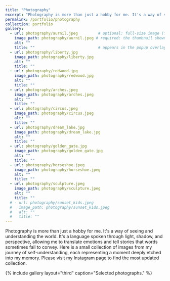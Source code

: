 ```yaml
---
title: "Photography"
excerpt: "Photography is more than just a hobby for me. It's a way of seeing and understanding the world. It's a language spoken through light, shadow, and perspective, allowing me to translate emotions and tell stories that words sometimes fail to convey. Here is a small collection of images from my journey of self-understanding, each representing a moment deeply etched into my memory. Please visit my Instagram page to find the most updated collection."
permalink: /portfolio/photography
collection: portfolio
gallery:
  - url: photography/aurnil.jpeg         # optional: full-size image (for popup)
    image_path: photography/aurnil.jpeg # required: the thumbnail shown on the page
    alt: ""
    title: ""                            # appears in the popup overlay
  - url: photography/liberty.jpg
    image_path: photography/liberty.jpg
    alt: ""
    title: ""
  - url: photography/redwood.jpg
    image_path: photography/redwood.jpg
    alt: ""
    title: ""
  - url: photography/arches.jpeg
    image_path: photography/arches.jpeg
    alt: ""
    title: ""
  - url: photography/circus.jpeg
    image_path: photography/circus.jpeg
    alt: ""
    title: ""
  - url: photography/dream_lake.jpg
    image_path: photography/dream_lake.jpg
    alt: ""
    title: ""
  - url: photography/golden_gate.jpg
    image_path: photography/golden_gate.jpg
    alt: ""
    title: ""
  - url: photography/horseshoe.jpeg
    image_path: photography/horseshoe.jpeg
    alt: ""
    title: ""
  - url: photography/sculpture.jpeg
    image_path: photography/sculpture.jpeg
    alt: ""
    title: ""
  # - url: photography/sunset_kids.jpeg
  #   image_path: photography/sunset_kids.jpeg
  #   alt: ""
  #   title: ""
---
```


Photography is more than just a hobby for me. It's a way of seeing and understanding the world. It's a language spoken through light, shadow, and perspective, allowing me to translate emotions and tell stories that words sometimes fail to convey. Here is a small collection of images from my journey of self-understanding, each representing a moment deeply etched into my memory. Please visit my Instagram page to find the most updated collection.

{% include gallery layout="third" caption="Selected photographs." %}

<!-- <div class="row">
{% for item in site.data.gallery-photography %}
  <div class="col-md-4">
    <img src="{{ item.image }}" alt="{{ item.alt }}" class="img-fluid rounded">
    <p class="caption text-center">{{ item.caption }}</p>
  </div>
{% endfor %}
</div> -->